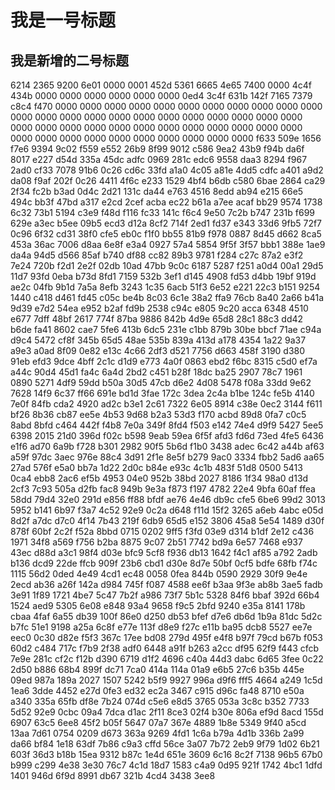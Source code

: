 # 我是一号标题
## 我是新增的二号标题
6214 2365 9200 6e01 0000 0001 452d 5361
6665 4e65 7400 0000 4c4f 434b 0000 0000
0000 0000 0000 0000 0ed4 3c4f 631b 142f
7165 7379 c8c4 f470 0000 0000 0000 0000
0000 0000 0000 0000 0000 0000 0000 0000
0000 0000 0000 0000 0000 0000 0000 0000
0000 0000 0000 0000 0000 0000 0000 0000
0000 0000 0000 0000 0000 0000 0000 0000
0000 0000 0000 0000 0000 0000 0000 0000
0000 f633 509e 1656 f7e6 9394 9c02 f559
e552 26b9 8f99 9012 c586 9ea2 43b9 f94b
da6f 8017 e227 d54d 335a 45dc adfc 0969
281c edc6 9558 daa3 8294 f967 2ad0 cf33
7078 91b6 0c26 cd6c 33fd a1a0 4c05 a81e
4dd5 cdfc a401 a9d2 da08 f9af 202f 0c26
4411 4f6c e233 1529 4bf4 b6db c580 6bae
2864 ca29 2f34 fc2b b3ad 0d4c 2d21 131c
da44 e763 4516 8edd ab94 e215 66e5 494c
bb3f 47bd a317 e2cd 2cef acba ec22 b61a
a7ee acaf bb29 9574 1738 6c32 73b1 5194
c3e9 f48d f116 fc33 141c f6c4 9e50 7c2b
b747 231b f699 629e a3ec b5ee 09b5 ecd3
d12a 8cf2 714f 2ed1 fd37 e343 33d6 9fb5
72f7 0c96 6f32 cd31 38f0 cfe5 eb0c f1f0
bb55 81b9 f978 0887 8d45 d662 8ca5 453a
36ac 7006 d8aa 6e8f e3a4 0927 57a4 5854
9f5f 3f57 bbb1 388e 1ae9 da4a 94d5 d566
85af b740 df88 cc82 89b3 9781 f284 c27c
87a2 e3f2 7e24 720b f2d1 2e2f 02db 10ad
47bb 9c0c 6187 5287 f251 a0d4 00a1 29d5
11d7 93fd 0eba b73d 8fd1 7159 532b 3ef1
d145 4908 fd53 d4bb 19bf 919d ae2c 04fb
9b1d 7a5a 8efb 3243 1c35 6acb 51f3 6e52
e221 22c3 b151 9254 1440 c418 d461 fd45
c05c be4b 8c03 6c1e 38a2 ffa9 76cb 8a40
2a66 b41a 9d39 e7d2 54ea e952 b2af fd9b
2538 c94c e805 9c20 acca 6348 4510 e677
7dff 48bf 2617 774f 87ba 9886 842b 4d9e
65d8 28c1 88c3 dd42 b6de fa41 8602 cae7
5fe6 413b 6dc5 231e c1bb 879b 30be bbcf
71ae c94a d9c4 5472 cf8f 345b 65d5 48ae
535b 839a 413d a178 4354 1a22 9a37 a9e3
a0ad 8f09 0e82 e13c 4c66 2df3 d521 7756
d663 458f 3190 d380 91eb efd3 9dce 4bff
2c1c d1d9 e773 4a0f 0863 ebd2 f6bc 8315
c5d0 ef7a a44c 90d4 45d1 fa4c 6a4d 2bd2
c451 b28f 18dc ba25 2907 78c7 1961 0890
5271 4df9 59dd b50a 30d5 47cb d6e2 4d08
5478 f08a 33dd 9e62 7628 14f9 6c37 ff66
691e bd1d 3fae 172c 3dea 2c4a b1be 124c
fe5b 4140 7e0f 84fb cda2 4920 ad2c b3e1
2c61 7322 6e05 8914 c38e 0ec2 3144 f611
bf26 8b36 cb87 ee5e 4b53 9d68 b2a3 53d3
f170 acbd 89d8 0fa7 c0c5 8abd 8bfd c464
442f f4b8 7e0a 349f 8fd4 f503 e142 74e4
d9f9 5427 5ee5 6398 2015 21d0 396d f02c
b598 9eab 59ea 6f5f afd3 fd6d 73ed 4fe5
6436 e1f6 ad70 6a9b f728 b301 2982 90f5
5b6d f1b0 3438 adec 6c42 a44b af63 a59f
97dc 3aec 976e 88c4 3d91 2f1e 8e5f b279
9ac0 3334 fbb2 5ad6 aa65 27ad 576f e5a0
bb7a 1d22 2d0c b84e e93c 4c1b 483f 51d8
0500 5413 0ca4 ebb8 2ac6 ef5b 4953 04e0
952b 38bd 2027 8186 1f34 98a0 d13d 2cf3
7c93 505a d2fb fac8 949b 9e3a f873 f197
4782 22e4 9bfa 60af ffea 58dd 79d4 32e0
291d e856 ff88 bfdf ae76 4e46 db9c cfe5
6be6 99d2 3013 5952 b141 6b97 f3a7 4c52
92e9 0c2a d648 f11d 15f2 3265 a6eb 4abc
e05d 8d2f a7dc d7c0 4f14 7b43 219f 6db9
65d5 e152 3806 45a8 5e54 1489 d30f 878f
60bf 2c2f f52a 8bbd 0715 0202 9ff5 f3fd
03e9 d314 b1df 2e12 c436 1971 34f8 a569
f756 b2ba 8875 9c07 2b51 7742 bd9a 6e57
7468 e937 43ec d88d a3c1 98f4 d03e bfc9
5cf8 f936 db13 1642 f4c1 af85 a792 2adb
b136 dcd9 22de ffcb 909f 23b6 cbd1 d30e
8d7e 50bf 0cf5 bdfe 68fb f74c 1115 56d2
0ded 4e49 4cd1 ec48 0058 0fea 844b 0590
2929 30f9 9e4e 2ecd ab36 a26f 142a d984
745f f087 4588 ee6f b3aa 9f3e ab8b 3ae5
fadb 3e91 1f89 1721 4be7 5c47 7b2f a986
73f7 5b1c 5328 84f6 bbaf 392d 66b4 1524
aed9 5305 6e08 e848 93a4 9658 f9c5 2bfd
9240 e35a 8141 178b cbaa 4faf 6a55 db39
100f 86e0 d250 db53 bfef d7e6 db6d 1b9a
81dc 5d2c b7fc 51e1 9198 a25a 6c8f e77e
113f d8e9 f27c e11b ba95 dcb8 5527 ee7e
eec0 0c30 d82e f5f3 367c 17ee bd08 279d
495f e4f8 b97f 79cd b67b f053 60d2 c484
717c f7b9 2f38 adf0 6448 a91f b263 a2cc
df95 62f9 f443 cfcb 7e9e 281c cf2c f12b
d390 6719 d1f2 4696 c40a 44d3 dabc 6d65
3fee 0c22 2d50 b886 68b4 899f dc71 7ca0
414a 114a 01a9 e6b5 27c6 b35b 445e 09ed
987a 189a 2027 1507 5242 b5f9 9927 996a
d9f6 fff5 4664 a249 1c5d 1ea6 3dde 4452
e27d 0fe3 ed32 ec2a 3467 c915 d96c fa48
8710 e50a a340 335a 65fb df8e 7b24 074d
c5e6 e8d5 3765 053a 3c8c b352 7733 5d52
92e9 0cbc 09a4 7dca d1ac 2f11 8ce3 02f4
b30e 806a ef9d 8acd 155d 6907 63c5 6ee8
45f2 b05f 5647 07a7 367e 4889 1b8e 5349
9f40 a5cd 13aa 7d61 0754 0209 d673 363a
9269 4fd1 1c6a b79a 4d1b 336b 2a99 da66
bf84 1e18 63df 7b86 c9a3 cffd 56ce 3a07
7b72 2eb9 9f79 1d02 6b21 603f 36d3 b18b
15ea 9312 b87c 1e4d 651e 3609 6c16 8c2f
7138 96b5 67b0 b999 c299 4e38 3e30 76c7
4c1d 18d7 1583 c4a9 0d95 921f 1742 4bc1
1dfd 1401 946d 6f9d 8991 db67 321b 4cd4
3438 3ee8 